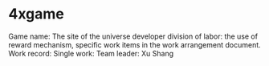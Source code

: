# 4xgame
Game name: The site of the universe developer division of labor: the use of reward mechanism, specific work items in the work arrangement document. Work record: Single work: Team leader: Xu Shang
